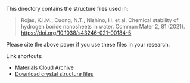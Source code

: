 This directory contains the structure files used in:

>Rojas, K.I.M., Cuong, N.T., Nishino, H. et al. Chemical stability of hydrogen boride nanosheets in water. Commun Mater 2, 81 (2021). https://doi.org/10.1038/s43246-021-00184-5

Please cite the above paper if you use these files in your research.

Link shortcuts:
- [Materials Cloud Archive](https://archive.materialscloud.org/deposit/records/893)
- [Download crystal structure files](https://archive.materialscloud.org/record/file?filename=crystal_structure.zip&record_id=893)


